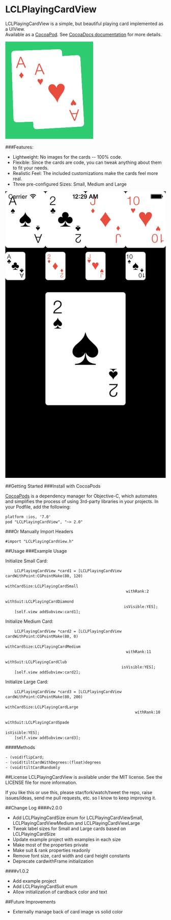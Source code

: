 LCLPlayingCardView
===============

LCLPlayingCardView is a simple, but beautiful playing card implemented as a UIView.  
Available as a [CocoaPod](http://cocoapods.org). See [CocoaDocs documentation](http://cocoadocs.org/docsets/LCLPlayingCardView/1.0.1/Classes/LCLPlayingCardView.html) for more details.

![image](LCLPlayingCardViewScreenshot.png)

###Features:

- Lightweight:  No images for the cards -- 100% code.
- Flexible: Since the cards are code, you can tweak anything about them to fit your needs.
- Realistic Feel:  The included customizations make the cards feel more real.
- Three pre-configured Sizes: Small, Medium and Large

![image](LCLPlayingCardViewExampleScreenshot.png)

##Getting Started
###Install with CocoaPods

[CocoaPods](http://cocoapods.org/) is a dependency manager for Objective-C, which automates and simplifies the process of using 3rd-party libraries in your projects.  In your Podfile, add the following:
```ios
platform :ios, '7.0'
pod "LCLPlayingCardView", "~> 2.0"
```

###Or Manually Import Headers
```ios
#import "LCLPlayingCardView.h"
```


##Usage
###Example Usage

Initialize Small Card:
```ios
    LCLPlayingCardView *card1 = [LCLPlayingCardView cardWithPoint:CGPointMake(80, 120)
                                                 withCardSize:LCLPlayingCardSmall
                                                     withRank:2
                                                     withSuit:LCLPlayingCardDiamond
                                                    isVisible:YES];
    [self.view addSubview:card1];
```

Initialize Medium Card:
```ios
    LCLPlayingCardView *card2 = [LCLPlayingCardView cardWithPoint:CGPointMake(80, 0)
                                                 withCardSize:LCLPlayingCardMedium
                                                     withRank:11
                                                    withSuit:LCLPlayingCardClub
                                                   isVisible:YES];
    [self.view addSubview:card2];
```

Initialize Large Card:
```ios
    LCLPlayingCardView *card3 = [LCLPlayingCardView cardWithPoint:CGPointMake(80, 200)
                                                     withCardSize:LCLPlayingCardLarge
                                                         withRank:10
                                                         withSuit:LCLPlayingCardSpade
                                                        isVisible:YES];
    [self.view addSubview:card3];
```

####Methods
```ios
- (void)flipCard;
- (void)tiltCardWithDegrees:(float)degrees
- (void)tiltCardRandomly
```

##License
LCLPlayingCardView is available under the MIT license.  See the LICENSE file for more information.  

If you like this or use this, please star/fork/watch/tweet the repo, raise issues/ideas, send me pull requests, etc. so I know to keep improving it.


##Change Log
####v2.0.0
- Add LCLPlayingCardSize enum for LCLPlayingCardViewSmall, LCLPlayingCardViewMedium and LCLPlayingCardViewLarge
- Tweak label sizes for Small and Large cards based on LCLPlayingCardSize
- Update example project with examples in each size
- Make most of the properties private
- Make suit & rank properties readonly
- Remove font size, card width and card height constants
- Deprecate cardwithFrame initialization

####v1.0.2
- Add example project
- Add LCLPlayingCardSuit enum
- Allow initialization of cardback color and text

##Future Improvements
- Externally manage back of card image vs solid color


